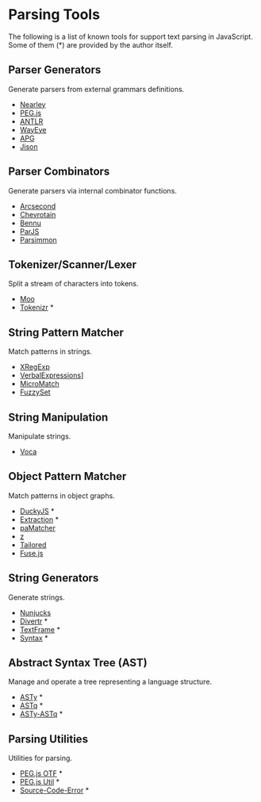 
Parsing Tools
=============

The following is a list of known tools for support text parsing in JavaScript.
Some of them (\*) are provided by the author itself.

Parser Generators
-----------------

Generate parsers from external grammars definitions.

- [Nearley](https://nearley.js.org/)
- [PEG.js](https://pegjs.org/)
- [ANTLR](https://www.antlr.org/)
- [WayEye](https://waxeye.org/)
- [APG](https://github.com/ldthomas/apg-js2)
- [Jison](http://zaa.ch/jison/)

Parser Combinators
------------------

Generate parsers via internal combinator functions.

- [Arcsecond](https://github.com/francisrstokes/arcsecond)
- [Chevrotain](https://github.com/SAP/chevrotain)
- [Bennu](http://bennu-js.com/)
- [ParJS](https://github.com/GregRos/parjs)
- [Parsimmon](https://github.com/jneen/parsimmon)

Tokenizer/Scanner/Lexer
-----------------------

Split a stream of characters into tokens.

- [Moo](https://github.com/no-context/moo)
- [Tokenizr](https://github.com/rse/tokenizr) *

String Pattern Matcher
----------------------

Match patterns in strings.

- [XRegExp](http://xregexp.com/)
- [VerbalExpressions](https://github.com/VerbalExpressions/JSVerbalExpressions)]
- [MicroMatch](https://github.com/micromatch/micromatch)
- [FuzzySet](https://glench.github.io/fuzzyset.js/)

String Manipulation
-------------------

Manipulate strings.

- [Voca](https://vocajs.com/)

Object Pattern Matcher
----------------------

Match patterns in object graphs.

- [DuckyJS](http://duckyjs.com/) *
- [Extraction](http://extraction.js.org/) *
- [paMatcher](http://pamatcher.js.org/)
- [z](https://z-pattern-matching.github.io/)
- [Tailored](https://github.com/elixirscript/tailored)
- [Fuse.js](http://fusejs.io/)

String Generators
-----------------

Generate strings.

- [Nunjucks](https://mozilla.github.io/nunjucks/)
- [Divertr](https://github.com/rse/divertr) *
- [TextFrame](https://github.com/rse/textframe) *
- [Syntax](https://github.com/rse/syntax/) *

Abstract Syntax Tree (AST)
--------------------------

Manage and operate a tree representing a language structure.

- [ASTy](https://github.com/rse/asty) *
- [ASTq](https://github.com/rse/astq) *
- [ASTy-ASTq](https://github.com/rse/asty-astq) *

Parsing Utilities
-----------------

Utilities for parsing.

- [PEG.js OTF](https://github.com/rse/pegjs-otf) *
- [PEG.js Util](https://github.com/rse/pegjs-util) *
- [Source-Code-Error](https://github.com/rse/source-code-error) *


